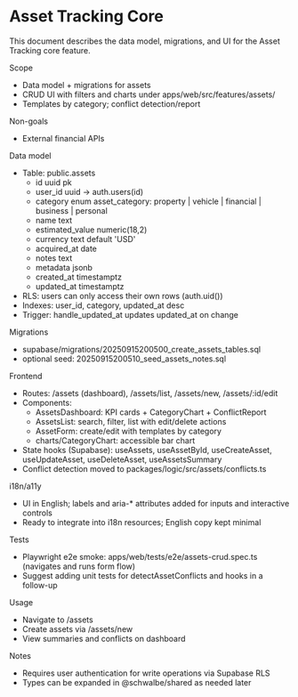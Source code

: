 # Asset Tracking Core

This document describes the data model, migrations, and UI for the Asset Tracking core feature.

Scope
- Data model + migrations for assets
- CRUD UI with filters and charts under apps/web/src/features/assets/
- Templates by category; conflict detection/report

Non-goals
- External financial APIs

Data model
- Table: public.assets
  - id uuid pk
  - user_id uuid -> auth.users(id)
  - category enum asset_category: property | vehicle | financial | business | personal
  - name text
  - estimated_value numeric(18,2)
  - currency text default 'USD'
  - acquired_at date
  - notes text
  - metadata jsonb
  - created_at timestamptz
  - updated_at timestamptz
- RLS: users can only access their own rows (auth.uid())
- Indexes: user_id, category, updated_at desc
- Trigger: handle_updated_at updates updated_at on change

Migrations
- supabase/migrations/20250915200500_create_assets_tables.sql
- optional seed: 20250915200510_seed_assets_notes.sql

Frontend
- Routes: /assets (dashboard), /assets/list, /assets/new, /assets/:id/edit
- Components:
  - AssetsDashboard: KPI cards + CategoryChart + ConflictReport
  - AssetsList: search, filter, list with edit/delete actions
  - AssetForm: create/edit with templates by category
  - charts/CategoryChart: accessible bar chart
- State hooks (Supabase): useAssets, useAssetById, useCreateAsset, useUpdateAsset, useDeleteAsset, useAssetsSummary
- Conflict detection moved to packages/logic/src/assets/conflicts.ts

i18n/a11y
- UI in English; labels and aria-* attributes added for inputs and interactive controls
- Ready to integrate into i18n resources; English copy kept minimal

Tests
- Playwright e2e smoke: apps/web/tests/e2e/assets-crud.spec.ts (navigates and runs form flow)
- Suggest adding unit tests for detectAssetConflicts and hooks in a follow-up

Usage
- Navigate to /assets
- Create assets via /assets/new
- View summaries and conflicts on dashboard

Notes
- Requires user authentication for write operations via Supabase RLS
- Types can be expanded in @schwalbe/shared as needed later